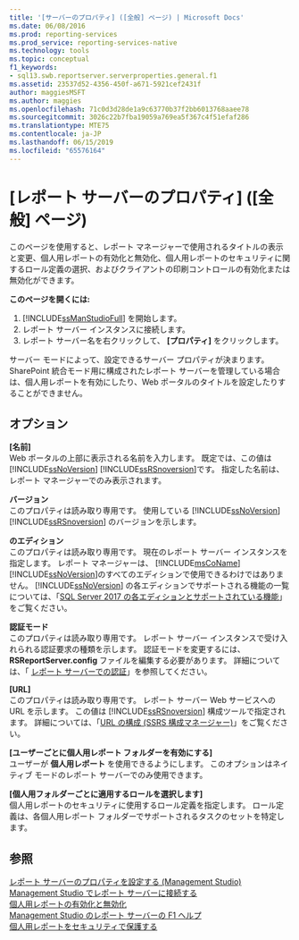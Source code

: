 ```yaml
---
title: '[サーバーのプロパティ] ([全般] ページ) | Microsoft Docs'
ms.date: 06/08/2016
ms.prod: reporting-services
ms.prod_service: reporting-services-native
ms.technology: tools
ms.topic: conceptual
f1_keywords:
- sql13.swb.reportserver.serverproperties.general.f1
ms.assetid: 23537d52-4356-450f-a671-5921cef2431f
author: maggiesMSFT
ms.author: maggies
ms.openlocfilehash: 71c0d3d28de1a9c63770b37f2bb6013768aaee78
ms.sourcegitcommit: 3026c22b7fba19059a769ea5f367c4f51efaf286
ms.translationtype: MTE75
ms.contentlocale: ja-JP
ms.lasthandoff: 06/15/2019
ms.locfileid: "65576164"
---
```

# <a name="report-server-properties-general-page"></a>[レポート サーバーのプロパティ] ([全般] ページ)
  このページを使用すると、レポート マネージャーで使用されるタイトルの表示と変更、個人用レポートの有効化と無効化、個人用レポートのセキュリティに関するロール定義の選択、およびクライアントの印刷コントロールの有効化または無効化ができます。  
  
 **このページを開くには:**
 1) [!INCLUDE[ssManStudioFull](../../includes/ssmanstudiofull-md.md)] を開始します。
 2) レポート サーバー インスタンスに接続します。
 3) レポート サーバー名を右クリックして、 **[プロパティ]** をクリックします。  
  
 サーバー モードによって、設定できるサーバー プロパティが決まります。 SharePoint 統合モード用に構成されたレポート サーバーを管理している場合は、個人用レポートを有効にしたり、Web ポータルのタイトルを設定したりすることができません。  
  
## <a name="options"></a>オプション  
 **[名前]**  
 Web ポータルの上部に表示される名前を入力します。 既定では、この値は [!INCLUDE[ssNoVersion](../../includes/ssnoversion-md.md)] [!INCLUDE[ssRSnoversion](../../includes/ssrsnoversion-md.md)]です。 指定した名前は、レポート マネージャーでのみ表示されます。  
  
 **バージョン**  
 このプロパティは読み取り専用です。 使用している [!INCLUDE[ssNoVersion](../../includes/ssnoversion-md.md)] [!INCLUDE[ssRSnoversion](../../includes/ssrsnoversion-md.md)] のバージョンを示します。  
  
 **のエディション**  
 このプロパティは読み取り専用です。 現在のレポート サーバー インスタンスを指定します。 レポート マネージャーは、 [!INCLUDE[msCoName](../../includes/msconame-md.md)][!INCLUDE[ssNoVersion](../../includes/ssnoversion-md.md)]のすべてのエディションで使用できるわけではありません。 [!INCLUDE[ssNoVersion](../../includes/ssnoversion-md.md)] の各エディションでサポートされる機能の一覧については、「[SQL Server 2017 の各エディションとサポートされている機能](../../sql-server/editions-and-components-of-sql-server-2017.md)」をご覧ください。  
  
 **認証モード**  
 このプロパティは読み取り専用です。 レポート サーバー インスタンスで受け入れられる認証要求の種類を示します。 認証モードを変更するには、 **RSReportServer.config** ファイルを編集する必要があります。 詳細については、「 [レポート サーバーでの認証](../../reporting-services/security/authentication-with-the-report-server.md)」を参照してください。  
  
 **[URL]**  
 このプロパティは読み取り専用です。 レポート サーバー Web サービスへの URL を示します。 この値は [!INCLUDE[ssRSnoversion](../../includes/ssrsnoversion-md.md)] 構成ツールで指定されます。 詳細については、「[URL の構成 &#40;SSRS 構成マネージャー&#41;](../../reporting-services/install-windows/configure-a-url-ssrs-configuration-manager.md)」をご覧ください。  
  
 **[ユーザーごとに個人用レポート フォルダーを有効にする]**  
 ユーザーが **個人用レポート** を使用できるようにします。 このオプションはネイティブ モードのレポート サーバーでのみ使用できます。  
  
 **[個人用フォルダーごとに適用するロールを選択します]**  
 個人用レポートのセキュリティに使用するロール定義を指定します。 ロール定義は、各個人用レポート フォルダーでサポートされるタスクのセットを特定します。  

  
## <a name="see-also"></a>参照  
 [レポート サーバーのプロパティを設定する (Management Studio)](../../reporting-services/tools/set-report-server-properties-management-studio.md)   
 [Management Studio でレポート サーバーに接続する](../../reporting-services/tools/connect-to-a-report-server-in-management-studio.md)   
 [個人用レポートの有効化と無効化](../../reporting-services/report-server/enable-and-disable-my-reports.md)   
 [Management Studio のレポート サーバーの F1 ヘルプ](../../reporting-services/tools/report-server-in-management-studio-f1-help.md)   
 [個人用レポートをセキュリティで保護する](../../reporting-services/security/secure-my-reports.md)  
  
  

